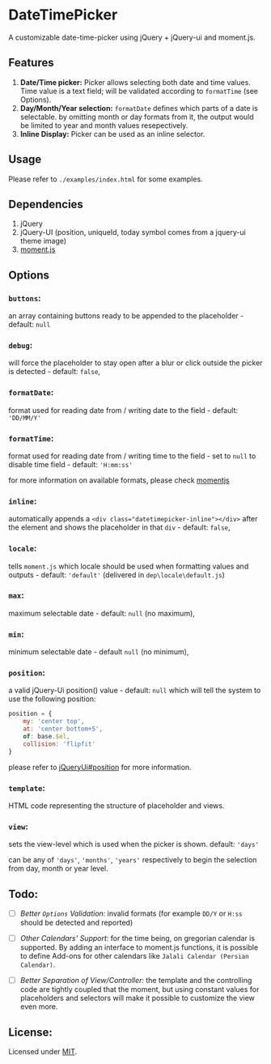 # DateTimePicker

A customizable date-time-picker using jQuery + jQuery-ui and moment.js.

## Features
1. **Date/Time picker:** Picker allows selecting both date and time values. Time value is a text field; will be validated according to `formatTime` (see Options).
2. **Day/Month/Year selection:** `formatDate` defines which parts of a date is selectable. by omitting month or day formats from it, the output would be limited to year and month values resepectively.
3. **Inline Display:** Picker can be used as an inline selector.


## Usage
Please refer to `./examples/index.html` for some examples.

## Dependencies
1. jQuery
2. jQuery-UI (position, uniqueId, today symbol comes from a jquery-ui theme image)
3. [moment.js](http://momentjs.com)

## Options

### `buttons`: 
an array containing buttons ready to be appended to the placeholder - default: `null`

### `debug`: 
will force the placeholder to stay open after a blur or click outside the picker is detected - default: `false`,

### `formatDate`: 
format used for reading date from / writing date to the field - default: `'DD/MM/Y'`

### `formatTime`: 
format used for reading date from / writing time to the field - set to `null` to disable time field - default: `'H:mm:ss'`

for more information on available formats, please check [momentjs](http://momentjs.com)

### `inline`: 
automatically appends a `<div class="datetimepicker-inline"></div>` after the element and shows the placeholder in that `div` - default: `false`,

### `locale`: 
tells `moment.js` which locale should be used when formatting values and outputs - default: `'default'` (delivered in `dep\locale\default.js`)

### `max`: 
maximum selectable date - default: `null` (no maximum),

### `min`: 
minimum selectable date - default `null` (no minimum),

### `position`: 
a valid jQuery-Ui position() value - default: `null` which will tell the system to use the following position:
```js
position = {
	my: 'center top',
	at: 'center bottom+5',
	of: base.$el,
	collision: 'flipfit'
}
```
please refer to [jQueryUi#position](https://jqueryui.com/position/) for more information.

### `template`: 
HTML code representing the structure of placeholder and views.


### `view`: 
sets the view-level which is used when the picker is shown. default: `'days'`

can be any of `'days'`, `'months'`, `'years'` respectively to begin the selection from day, month or year level.

## Todo:
-[ ] _Better `Options` Validation:_ invalid formats (for example `DD/Y` or `H:ss` should be detected and reported)

-[ ] _Other Calendars' Support:_ for the time being, on gregorian calendar is supported. By adding an interface to moment.js functions, it is possible to define Add-ons for other calendars like `Jalali Calendar (Persian Calendar)`.
 
-[ ] _Better Separation of View/Controller:_ the template and the controlling code are tightly coupled that the moment, but using constant values for placeholders and selectors will make it possible to customize the view even more.

## License:
Licensed under [MIT](https://opensource.org/licenses/MIT).